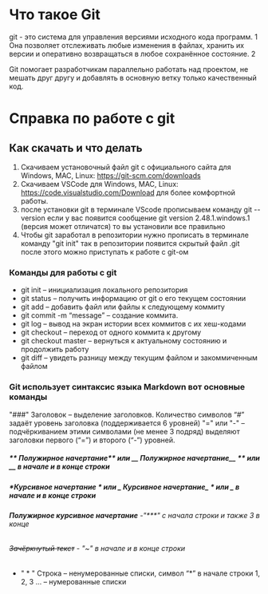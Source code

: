 # Что такое Git
git - это система для управления версиями исходного кода программ. 1 Она позволяет отслеживать любые изменения в файлах, хранить их версии и оперативно возвращаться в любое сохранённое состояние. 2

Git помогает разработчикам параллельно работать над проектом, не мешать друг другу и добавлять в основную ветку только качественный код.
# Справка по работе с git
## Как скачать и что делать 
1) Скачиваем установочный файл git с официального сайта для Windows, MAC, Linux: https://git-scm.com/downloads
2) Скачиваем VSCode для Windows, MAC, Linux: https://code.visualstudio.com/Download для более комфортной работы.
3) после установки git в терминале VScode прописываем команду git --version если у вас появится сообщение git version 2.48.1.windows.1 (версия может отличатся) то вы установили все правильно
4) Чтобы git заработал в репозитории нужно прописать в терминале команду "git init" так в репозитории появится скрытый файл .git после этого можно приступать к работе с git-ом
### Команды для работы с git
* git init – инициализация локального репозитория
* git status – получить информацию от git о его текущем состоянии
* git add – добавить файл или файлы к следующему коммиту
* git commit -m “message” – создание коммита.
* git log – вывод на экран истории всех коммитов с их хеш-кодами
* git checkout – переход от одного коммита к другому
* git checkout master – вернуться к актуальному состоянию и продолжить работу
* git diff – увидеть разницу между текущим файлом и закоммиченным файлом
### Git использует синтаксис языка Markdown вот основные команды
"###" Заголовок – выделение заголовков. Количество символов “#” задаёт уровень заголовка (поддерживается 6 уровней)
"=" или "-" – подчёркиванием этими символами (не менее 3 подряд) выделяют заголовки первого (“=”) и второго (“-”) уровней.
##### ** Полужирное начертание** или __ Полужирное начертание__ ** или __ в начале и в конце строки
##### *Курсивное начертание * или _ Курсивное начертание_ * или _ в начале и в конце строки
###### ***Полужирное курсивное начертание*** -"***" с начала строки и также 3 в конце
###### ~~Зачёркнутый текст~~  - "~" в начале и в конце строки
* " * " Строка – ненумерованные списки, символ “*” в начале строки
1, 2, 3 … – нумерованные списки
